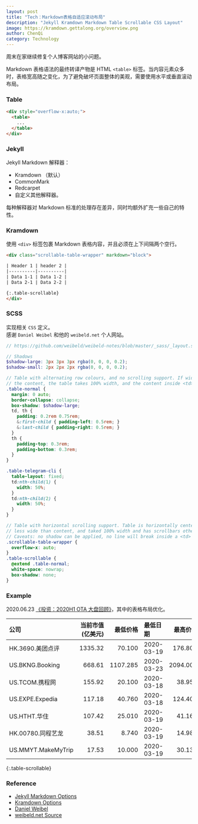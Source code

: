 ```yaml
---
layout: post
title: "Tech：Markdown表格自适应滚动布局"
description: "Jekyll Kramdown Markdown Table Scrollable CSS Layout"
image: https://kramdown.gettalong.org/overview.png
author: ChenQi
category: Technology
---
```


周末在家继续修复个人博客网站的小问题。

Markdown 表格语法的最终转译产物是 HTML `<table>` 标签。当内容元素众多时，表格宽高随之变化，为了避免破坏页面整体的美观，需要使用水平或垂直滚动布局。

### Table

```html
<div style="overflow-x:auto;">
  <table>
    ...
  </table>
</div>
```

### Jekyll

Jekyll Markdown 解释器：

+ Kramdown （默认）
+ CommonMark
+ Redcarpet
+ 自定义其他解释器。

每种解释器对 Markdown 标准的处理存在差异，同时均额外扩充一些自己的特性。

### Kramdown

使用 `<div>` 标签包裹 Markdown 表格内容，并且必须在上下间隔两个空行。

```html
<div class="scrollable-table-wrapper" markdown="block">

| Header 1 | header 2 |
|----------|----------|
| Data 1-1 | Data 1-2 |
| Data 2-1 | Data 2-2 |

{:.table-scrollable}
</div>
```

### SCSS

实现相关 `CSS` 定义。  
感谢 `Daniel Weibel` 和他的 `weibeld.net` 个人网站。

```scss
// https://github.com/weibeld/weibeld-notes/blob/master/_sass/_layout.scss

// Shadows
$shadow-large: 3px 3px 3px rgba(0, 0, 0, 0.2);
$shadow-small: 2px 2px 2px rgba(0, 0, 0, 0.2);

// Table with alternating row colours, and no scrolling support. If wider than
// the content, the table takes 100% width, and the content inside <td> wraps.
.table-normal {
  margin: 0 auto;
  border-collapse: collapse;
  box-shadow: $shadow-large;
  td, th {
    padding: 0.2rem 0.75rem;
    &:first-child { padding-left: 0.5rem; }
    &:last-child { padding-right: 0.5rem; }
  }
  th {
    padding-top: 0.3rem;
    padding-bottom: 0.3rem;
  }
}

.table-telegram-cli {
  table-layout: fixed;
  td:nth-child(1) {
    width: 50%;
  }
  td:nth-child(2) {
    width: 50%;
  }
}

// Table with horizontal scrolling support. Table is horizontally centered if
// less wide than content, and taked 100% width and has scrollbars otherwise.
// Caveats: no shadow can be applied, no line will break inside a <td>
.scrollable-table-wrapper {
  overflow-x: auto;
}
.table-scrollable {
  @extend .table-normal;
  white-space: nowrap;
  box-shadow: none;
}
```

### Example

2020.06.23 [《投资：2020H1 OTA 大盘回顾》](../ota-stack-2020-h1/)，其中的表格布局优化。

<div class="scrollable-table-wrapper" markdown="block">

| 公司 | 当前市值(亿美元) | 最低价格 | 最低日期 | 最高价格  | 最高日期 | 06.23价格 | 最大价差   | 最低至今价差 |
|:---|---:|---:|:----|---:|:---|---:|---:|---:|
| HK.3690.美团点评 | 1335.32 | 70.100 | 2020-03-19 | 176.800 | 2020-06-23 | 176.800 | 152.21% | 152.21% |
| US.BKNG.Booking | 668.61 | 1107.285 | 2020-03-23 | 2094.000 | 2020-01-10 | 1633.520 | -47.12% | 47.52% |
| US.TCOM.携程网 | 155.92 | 20.100 | 2020-03-18 | 38.950 | 2020-01-17 | 26.290 | -48.40% | 30.80% |
| US.EXPE.Expedia | 117.18 | 40.760 | 2020-03-18 | 124.400 | 2020-02-14 | 83.120 | -67.23% | 103.93% |
| US.HTHT.华住 | 107.42 | 25.010 | 2020-03-19 | 41.169 | 2020-01-02 | 36.600 | -39.25% | 46.34% |
| HK.00780.同程艺龙 | 38.51 | 8.740 | 2020-03-19 | 14.980 | 2020-06-08 | 13.960 | 71.40% | 59.73% |
| US.MMYT.MakeMyTrip | 17.53 | 10.000 | 2020-03-19 | 30.130 | 2020-02-12 | 17.020 | -66.81% | 70.20% |

{:.table-scrollable}
</div>

### Reference

+ [Jekyll Markdown Options](https://jekyllrb.com/docs/configuration/markdown/)
+ [Kramdown Options](https://kramdown.gettalong.org/options.html)
+ [Daniel Weibel](https://github.com/weibeld)
+ [weibeld.net Source](https://github.com/weibeld/weibeld-notes)
